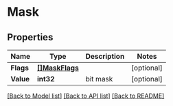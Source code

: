 # Mask

## Properties
Name | Type | Description | Notes
------------ | ------------- | ------------- | -------------
**Flags** | [**[]MaskFlags**](Mask_flags.md) |  | [optional] 
**Value** | **int32** | bit mask | [optional] 

[[Back to Model list]](../README.md#documentation-for-models) [[Back to API list]](../README.md#documentation-for-api-endpoints) [[Back to README]](../README.md)


